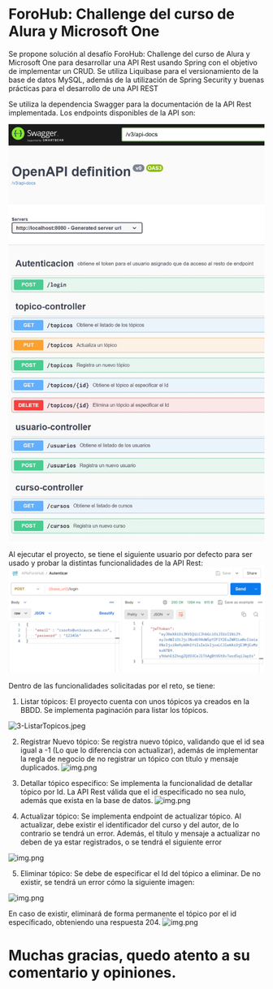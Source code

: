 <h1>ForoHub: Challenge del curso de Alura y Microsoft One</h1>

Se propone solución al desafío ForoHub: Challenge del curso de Alura y Microsoft One para desarrollar una API Rest usando Spring con el objetivo de implementar un CRUD. Se utiliza Liquibase para el versionamiento de la base de datos MySQL, además de la utilización de Spring Security y buenas prácticas para el desarrollo de una API REST

Se utiliza la dependencia Swagger para la documentación de la API Rest implementada. Los endpoints disponibles de la API son:

![1-Swagger.jpeg](img/1-Swagger.jpeg)

Al ejecutar el proyecto, se tiene el siguiente usuario por defecto para ser usado y probar la distintas funcionalidades de la API Rest:
![img.png](img/2-UsuarioPorDefecto.png)

Dentro de las funcionalidades solicitadas por el reto, se tiene:

1) Listar tópicos: El proyecto cuenta con unos tópicos ya creados en la BBDD. Se implementa paginación para listar los tópicos.

![3-ListarTopicos.jpeg](img/3-ListarTópicos.jpeg)


2) Registrar Nuevo tópico: Se registra nuevo tópico, validando que el id sea igual a -1 (Lo que lo diferencia con actualizar), además de implementar
la regla de negocio de no registrar un tópico con título y mensaje duplicados.
![img.png](img/4-AgregarTópico.png)


3) Detallar tópico especifico: Se implementa la funcionalidad de detallar tópico por Id. La API Rest válida que el id especificado no sea nulo,
además que exista en la base de datos. 
![img.png](img/5-DetallarTópico.png)


4) Actualizar tópico: Se implementa endpoint de actualizar tópico. Al actualizar, debe existir el identificador del curso y del autor, de lo contrario se 
tendrá un error. Además, el título y mensaje a actualizar no deben de ya estar registrados, o se tendrá el siguiente error

![img.png](img/6-ActualizarTópico.png)

5) Eliminar tópico: Se debe de especificar el Id del tópico a eliminar. De no existir, se tendrá un error cómo la siguiente imagen: 

![img.png](img/7-EliminarTópicoError.png)

En caso de existir, eliminará de forma permanente el tópico por el id específicado, obteniendo una respuesta 204. 
![img.png](img/8-EliminarTópico.png)

<h1>Muchas gracias, quedo atento a su comentario y opiniones.</h1>